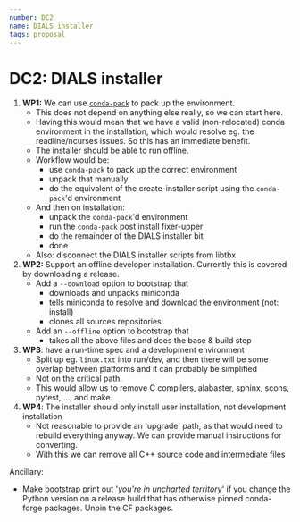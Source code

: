 ```yaml
---
number: DC2
name: DIALS installer
tags: proposal
---
```


# DC2: DIALS installer

1. **WP1:** We can use [`conda-pack`](https://github.com/conda/conda-pack) to pack up the environment.
    * This does not depend on anything else really, so we can start here.
    * Having this would mean that we have a valid (non-relocated) conda environment in the installation, which would resolve eg. the readline/ncurses issues. So this has an immediate benefit.
    * The installer should be able to run offline.
    * Workflow would be:
        * use `conda-pack` to pack up the correct environment
        * unpack that manually
        * do the equivalent of the create-installer script using the `conda-pack`'d environment
    * And then on installation:
        * unpack the `conda-pack`'d environment
        * run the `conda-pack` post install fixer-upper
        * do the remainder of the DIALS installer bit
        * done
    * Also: disconnect the DIALS installer scripts from libtbx
2. **WP2:** Support an offline developer installation. Currently this is covered by downloading a release.
    * Add a `--download` option to bootstrap that
        * downloads and unpacks miniconda
        * tells miniconda to resolve and download the environment (not: install)
        * clones all sources repositories
    * Add an `--offline` option to bootstrap that
        * takes all the above files and does the base & build step
3. **WP3**: have a run-time spec and a development environment
    * Split up eg. `linux.txt` into run/dev, and then there will be some overlap between platforms and it can probably be simplified
    * Not on the critical path.
    * This would allow us to remove C compilers, alabaster, sphinx, scons, pytest, ..., and make
4. **WP4**: The installer should only install user installation, not development installation
    * Not reasonable to provide an 'upgrade' path, as that would need to rebuild everything anyway. We can provide manual instructions for converting.
    * With this we can remove all C++ source code and intermediate files

Ancillary:

* Make bootstrap print out '*you're in uncharted territory*' if you change the Python version on a release build that has otherwise pinned conda-forge packages. Unpin the CF packages.
